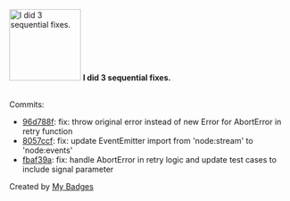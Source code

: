<img src="https://my-badges.github.io/my-badges/fix-3.png" alt="I did 3 sequential fixes." title="I did 3 sequential fixes." width="128">
<strong>I did 3 sequential fixes.</strong>
<br><br>

Commits:

- <a href="https://github.com/ydb-platform/ydb-js-sdk/commit/96d788f0b74fd32fc34af5b288dbb9fe5d5deae6">96d788f</a>: fix: throw original error instead of new Error for AbortError in retry function
- <a href="https://github.com/ydb-platform/ydb-js-sdk/commit/8057ccf64c5cbdd1e291dff501f25aa2624d5b91">8057ccf</a>: fix: update EventEmitter import from 'node:stream' to 'node:events'
- <a href="https://github.com/ydb-platform/ydb-js-sdk/commit/fbaf39a3f0ca00eb39dd12c86aa38347f18c7394">fbaf39a</a>: fix: handle AbortError in retry logic and update test cases to include signal parameter


Created by <a href="https://github.com/my-badges/my-badges">My Badges</a>